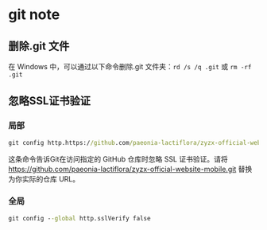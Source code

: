 # git note

## 删除.git 文件

在 Windows 中，可以通过以下命令删除.git 文件夹：`rd /s /q .git` 或 `rm -rf .git`

## 忽略SSL证书验证

### 局部

```cmd
git config http.https://github.com/paeonia-lactiflora/zyzx-official-website-mobile.git.sslVerify false
```

这条命令告诉Git在访问指定的 GitHub 仓库时忽略 SSL 证书验证。请将 <https://github.com/paeonia-lactiflora/zyzx-official-website-mobile.git> 替换为你实际的仓库 URL。

### 全局

```cmd
git config --global http.sslVerify false
```
